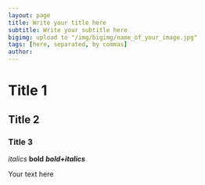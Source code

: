 ```yaml
---
layout: page
title: Write your title here
subtitle: Write your subtitle here
bigimg: upload to "/img/bigimg/name_of_your_image.jpg"
tags: [here, separated, by commas]
author:
---
```


# Title 1
## Title 2
### Title 3

_italics_
__bold__
___bold+italics___


Your text here

